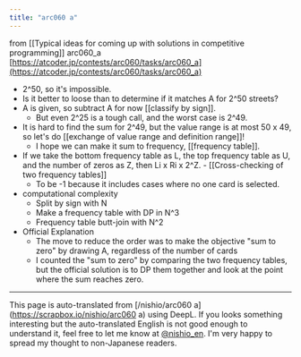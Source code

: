 ```yaml
---
title: "arc060 a"
---
```


from  [[Typical ideas for coming up with solutions in competitive programming]]
arc060_a
[https://atcoder.jp/contests/arc060/tasks/arc060_a](https://atcoder.jp/contests/arc060/tasks/arc060_a)
- 2^50, so it's impossible.
- Is it better to loose than to determine if it matches A for 2^50 streets?
- A is given, so subtract A for now [[classify by sign]].
    - But even 2^25 is a tough call, and the worst case is 2^49.
- It is hard to find the sum for 2^49, but the value range is at most 50 x 49, so let's do [[exchange of value range and definition range]]!
    - I hope we can make it sum to frequency, [[frequency table]].
- If we take the bottom frequency table as L, the top frequency table as U, and the number of zeros as Z, then Li x Ri x 2^Z.
        - [[Cross-checking of two frequency tables]]
    - To be -1 because it includes cases where no one card is selected.
- computational complexity
    - Split by sign with N
    - Make a frequency table with DP in N^3
    - Frequency table butt-join with N^2
- Official Explanation
    - The move to reduce the order was to make the objective "sum to zero" by drawing A, regardless of the number of cards
    - I counted the "sum to zero" by comparing the two frequency tables, but the official solution is to DP them together and look at the point where the sum reaches zero.

---
This page is auto-translated from [/nishio/arc060 a](https://scrapbox.io/nishio/arc060 a) using DeepL. If you looks something interesting but the auto-translated English is not good enough to understand it, feel free to let me know at [@nishio_en](https://twitter.com/nishio_en). I'm very happy to spread my thought to non-Japanese readers.
